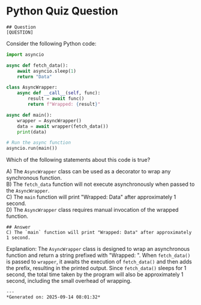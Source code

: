 # Python Quiz Question
    
    ## Question
    [QUESTION]  
Consider the following Python code:

```python
import asyncio

async def fetch_data():
    await asyncio.sleep(1)
    return "Data"

class AsyncWrapper:
    async def __call__(self, func):
        result = await func()
        return f"Wrapped: {result}"

async def main():
    wrapper = AsyncWrapper()
    data = await wrapper(fetch_data())
    print(data)

# Run the async function
asyncio.run(main())
```

Which of the following statements about this code is true?

A) The `AsyncWrapper` class can be used as a decorator to wrap any synchronous function.  
B) The `fetch_data` function will not execute asynchronously when passed to the `AsyncWrapper`.  
C) The `main` function will print "Wrapped: Data" after approximately 1 second.  
D) The `AsyncWrapper` class requires manual invocation of the wrapped function.
    
    ## Answer
    C) The `main` function will print "Wrapped: Data" after approximately 1 second.

Explanation: The `AsyncWrapper` class is designed to wrap an asynchronous function and return a string prefixed with "Wrapped: ". When `fetch_data()` is passed to `wrapper`, it awaits the execution of `fetch_data()` and then adds the prefix, resulting in the printed output. Since `fetch_data()` sleeps for 1 second, the total time taken by the program will also be approximately 1 second, including the small overhead of wrapping.
    
    ---
    *Generated on: 2025-09-14 08:01:32*
    